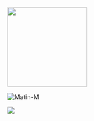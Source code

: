
<img align="center" height="180em" src="https://github-readme-stats.vercel.app/api?username=Matin-M&show_icons=true&hide_border=true&&count_private=true&include_all_commits=true" />
<p><img align="center" src="https://github-readme-stats.vercel.app/api/top-langs?username=Matin-M&show_icons=true&locale=en&layout=compact" alt="Matin-M"/></p>

![](https://api.visitorbadge.io/api/VisitorHit?user=Matin-M&repo=github-visitors-badge&countColor=%237B1E7A)
